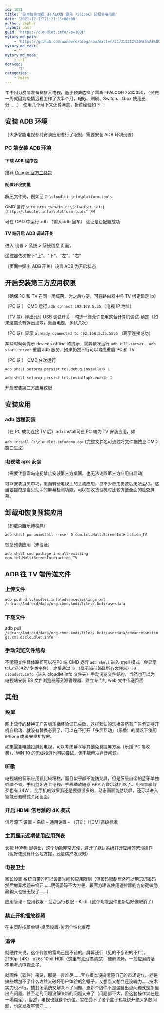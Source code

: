 ```yaml
---
id: 1081
title: '安卓智能电视（FFALCON 雷鸟 75S535C）简易使用指南'
date: '2021-12-12T21:21:15+08:00'
author: Zephur
layout: post
guid: 'https://cloudlet.info/?p=1081'
mytory_md_path:
    - 'https://github.com/wandero/blog/raw/master/21/211212%20%E5%AE%89%E5%8D%93%E6%99%BA%E8%83%BD%E7%94%B5%E8%A7%86%EF%BC%88%E9%9B%B7%E9%B8%9F%2075S535C%EF%BC%89%E7%AE%80%E6%98%93%E4%BD%BF%E7%94%A8%E6%8C%87%E5%8D%97.md'
mytory_md_text:
    - ''
mytory_md_mode:
    - url
dotGood:
    - '7'
categories:
    - Notes
---
```


年中因为疫情准备换款大电视，基于预算选择了雷鸟 FFALCON 75S535C，（买完一周就因为疫情远程工作了大半个月，电影、刷剧、Switch、Xbox 使用充分……），使用几个月下来还算满意，折腾经验如下：

<!-- more -->

## 安装 ADB 环境

（大多智能电视都对安装应用进行了限制，需要安装 ADB 环境设置）

### PC 端安装 ADB 环境

#### 下载 ADB 程序包

推荐 [Google 官方工具包](https://dl.google.com/android/repository/platform-tools-latest-windows.zip)

#### 配置环境变量

解压文件夹，例如至 `C:\cloudlet.info\platform-tools`

CMD 运行 `SETX PATH "%PATH%;C:\[cloudlet.info](http://cloudlet.info)\platform-tools" /M`

可在 CMD 中运行 adb （输入 adb 回车） 验证是否配置成功

#### TV 端开启 ADB 调试开关

进入 设置 &gt; 系统 &gt; 系统信息 页面，

遥控器依次按下"上"、"下"、"左"、"右"

（页面中弹出 ADB 开关）设置 ADB 为开启状态

## 开启安装第三方应用权限

（确保 PC 和 TV 在同一局域网，为之后方便，可在路由器中将 TV 绑定固定 ip）

（PC 端 ） CMD 运行 `adb connect 192.168.5.35` （电视 IP 地址）

（TV 端）弹出允许 USB 调试开关 – 勾选一律允许使用这台计算机调试-确定（如果这里没有弹出提示，重启电视，多试几次）

（PC 端）显示 `already connected to 192.168.5.35:5555` （表示连接成功）

某些时候会提示 devices offline 的提示，需要依次运行 `adb kill-server` 、`adb start-server` 重启 adb 服务，如果仍然不行可以考虑重启 PC 和 TV

（PC 端 ） CMD 依次运行

`adb shell setprop persist.tcl.debug.installapk 1`

`adb shell setprop persist.tcl.installapk.enable 1`

开启安装第三方应用权限

## 安装应用

### adb 远程安装

（在 PC 成功连接 TV 后）adb install可在 PC 端为 TV 安装应用，如

`adb install C:\cloudlet.infodemo.apk` (完整文件名可通过将文件拖拽至 CMD 窗口生成）

### 电视端 apk 安装

（需要注意雷鸟电视禁止安装第三方桌面，也无法设置第三方应用自启动）

可以安装当贝市场，里面有些电视上的主流应用，但不少应用安装后无法运行。这里要提的是当贝助手的屏幕检测功能，可以在收货验机时比较方便全面的检查屏幕。

## 卸载和恢复预装应用

（卸载内置乐博投屏）

`adb shell pm uninstall --user 0 com.tcl.MultiScreenInteraction_TV`

恢复预装应用（未验证）

`adb shell cmd package install-existing com.tcl.MultiScreenInteraction_TV`

## ADB 往 TV 端传送文件

### 上传文件

`adb push d:\cloudlet.info\advancedsettings.xml /sdcard/Android/data/org.xbmc.kodi/files/.kodi/userdata`

### 下载文件

adb pull `/sdcard/Android/data/org.xbmc.kodi/files/.kodi/userdata/advancedsettings.xml d:cloudlet.info`

### 手动浏览文件结构

不清楚文件具体路径可以在PC 端 CMD 运行 `adb shell` 进入 shell 模式（会显示 tcl\_m7642:/ $ 类字样），之后通过 ls （显示当前路径所有文件夹）`cd cloudlet.info`（进入 cloudlet.info 文件夹）手动浏览文件结构，当然也可以为电视端安装 ES 文件浏览器等资源管理器，建立专门的 web 文件传送页面

## 其他

### 投屏

网上流传的替换无广告版乐播经验证已失效，这样默认的乐播虽然有广告但支持开机自启动，就没有替换必要了，可以在不打开「多屏互动」（乐播）的情况下使用 iPhone 或者安卓机投屏。

如果需要电脑投屏到电视，可以考虑幕享等其他免费投屏方案（乐播 PC 端收费），WIN 10 的无线投屏也可以尝试，但不能解决声音问题。

### 听歌

电视端的音乐应用都比较糟糕，而且似乎都不能防烧屏，但是系统自带的蓝牙单独听很不错，手机蓝牙连上电视，手机播放随意 APP 的音乐就可以了。电视音箱好歹也有 34W ，比手机的效果那还是要强很多的，动态画面能防烧屏，还可以进入智能音箱模式关闭画面。

### 开启 HDMI 信号源的 4K 模式

信号源下 设置 – 系统 – 通用设置 – （开启）HDMI 高级标准

### 主页显示近期使用应用列表

长按 HOME 键弹出，这个功能非常方便，避开了默认系统打开应用的繁琐操作（但好像没有什么地方提，还是偶然发现的）

### 电视卫士

家长设置 系统自带的可以设置时间和应用限制（但密码限制居然可以用忘记密码然后做算术题来绕开……明码密码不大方便，跟官方建议使用遥控器的方向键做隐藏输入也被无视了……）

应用管理 – 应用权限 – 后台运行权限 – Kodi（这个功能固件更新后好像取消了）

### 禁止开机播放视频

在主页时按菜单键-桌面设置-关闭个性化推荐

### 追评

就硬件来说，这个价位的雷鸟还是不错的，屏幕还行（见的不多识的不广），2160p（4K） x265 10bit HDR（这里有点没搞清楚） 硬解流畅，一般应用的话不用考虑电视盒子。

就固件（软件）来说，那是一言难尽……官方根本没搞清楚自己的市场定位，老是搞些增加不了什么收益又破坏用户体验的幺蛾子，又想当又想立还没魄力……技术实力也不行，搞封闭系统又解决不了问题，更新个固件不是这里出点问题就是那里出点问题，甚至老的问题没解决新的问题又来了（问题都不大，但这套操作实在是一塌糊涂），当然，电视也就这个价位，实在受不了接个盒子也能绕开绝大多数问题，也就发发牢骚吧……